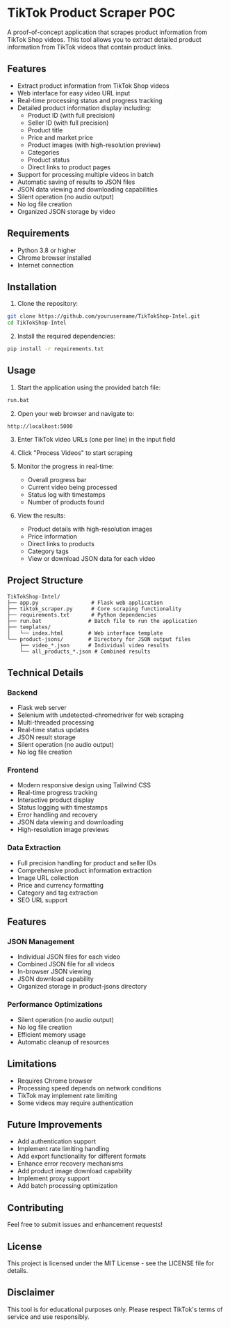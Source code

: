 # TikTok Product Scraper POC

A proof-of-concept application that scrapes product information from TikTok Shop videos. This tool allows you to extract detailed product information from TikTok videos that contain product links.

## Features

- Extract product information from TikTok Shop videos
- Web interface for easy video URL input
- Real-time processing status and progress tracking
- Detailed product information display including:
  - Product ID (with full precision)
  - Seller ID (with full precision)
  - Product title
  - Price and market price
  - Product images (with high-resolution preview)
  - Categories
  - Product status
  - Direct links to product pages
- Support for processing multiple videos in batch
- Automatic saving of results to JSON files
- JSON data viewing and downloading capabilities
- Silent operation (no audio output)
- No log file creation
- Organized JSON storage by video

## Requirements

- Python 3.8 or higher
- Chrome browser installed
- Internet connection

## Installation

1. Clone the repository:
```bash
git clone https://github.com/yourusername/TikTokShop-Intel.git
cd TikTokShop-Intel
```

2. Install the required dependencies:
```bash
pip install -r requirements.txt
```

## Usage

1. Start the application using the provided batch file:
```bash
run.bat
```

2. Open your web browser and navigate to:
```
http://localhost:5000
```

3. Enter TikTok video URLs (one per line) in the input field

4. Click "Process Videos" to start scraping

5. Monitor the progress in real-time:
   - Overall progress bar
   - Current video being processed
   - Status log with timestamps
   - Number of products found

6. View the results:
   - Product details with high-resolution images
   - Price information
   - Direct links to products
   - Category tags
   - View or download JSON data for each video

## Project Structure

```
TikTokShop-Intel/
├── app.py                 # Flask web application
├── tiktok_scraper.py      # Core scraping functionality
├── requirements.txt       # Python dependencies
├── run.bat               # Batch file to run the application
├── templates/
│   └── index.html        # Web interface template
└── product-jsons/        # Directory for JSON output files
    ├── video_*.json      # Individual video results
    └── all_products_*.json # Combined results
```

## Technical Details

### Backend
- Flask web server
- Selenium with undetected-chromedriver for web scraping
- Multi-threaded processing
- Real-time status updates
- JSON result storage
- Silent operation (no audio output)
- No log file creation

### Frontend
- Modern responsive design using Tailwind CSS
- Real-time progress tracking
- Interactive product display
- Status logging with timestamps
- Error handling and recovery
- JSON data viewing and downloading
- High-resolution image previews

### Data Extraction
- Full precision handling for product and seller IDs
- Comprehensive product information extraction
- Image URL collection
- Price and currency formatting
- Category and tag extraction
- SEO URL support

## Features

### JSON Management
- Individual JSON files for each video
- Combined JSON file for all videos
- In-browser JSON viewing
- JSON download capability
- Organized storage in product-jsons directory

### Performance Optimizations
- Silent operation (no audio output)
- No log file creation
- Efficient memory usage
- Automatic cleanup of resources

## Limitations

- Requires Chrome browser
- Processing speed depends on network conditions
- TikTok may implement rate limiting
- Some videos may require authentication

## Future Improvements

- Add authentication support
- Implement rate limiting handling
- Add export functionality for different formats
- Enhance error recovery mechanisms
- Add product image download capability
- Implement proxy support
- Add batch processing optimization

## Contributing

Feel free to submit issues and enhancement requests!

## License

This project is licensed under the MIT License - see the LICENSE file for details.

## Disclaimer

This tool is for educational purposes only. Please respect TikTok's terms of service and use responsibly.
